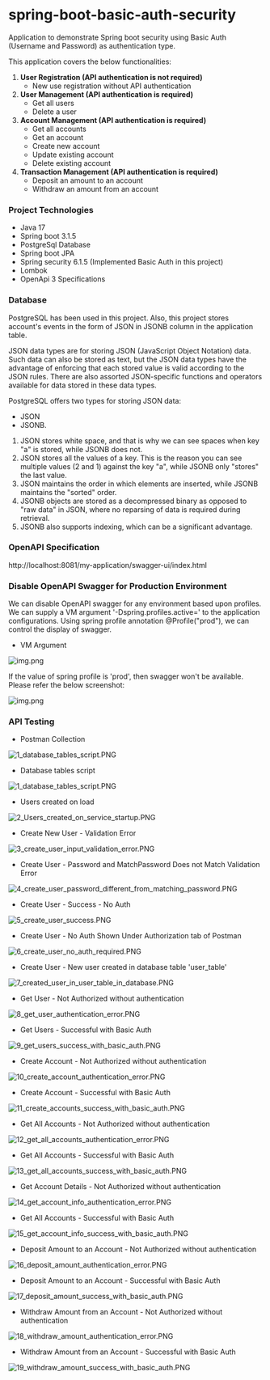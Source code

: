 # spring-boot-basic-auth-security
Application to demonstrate Spring boot security using Basic Auth (Username and Password) as authentication type. 

This application covers the below functionalities:

1. <b>User Registration (API authentication is not required)</b>
   - New use registration without API authentication
2. <b>User Management (API authentication is required)</b>
   - Get all users
   - Delete a user
3. <b>Account Management (API authentication is required)</b>
    - Get all accounts
    - Get an account
    - Create new account
    - Update existing account
    - Delete existing account
4. <b>Transaction Management (API authentication is required)</b>
    - Deposit an amount to an account
    - Withdraw an amount from an account

### Project Technologies

- Java 17
- Spring boot 3.1.5
- PostgreSql Database
- Spring boot JPA
- Spring security 6.1.5 (Implemented Basic Auth in this project)
- Lombok
- OpenApi 3 Specifications

### Database

PostgreSQL has been used in this project. Also, this project stores account's events in the form of JSON in JSONB column
in the application table.

JSON data types are for storing JSON (JavaScript Object Notation) data. Such data can also be stored as text, but the 
JSON data types have the advantage of enforcing that each stored value is valid according to the JSON rules. There are 
also assorted JSON-specific functions and operators available for data stored in these data types.

PostgreSQL offers two types for storing JSON data: 

- JSON 
- JSONB. 

1. JSON stores white space, and that is why we can see spaces when key "a" is stored, while JSONB does not.
2. JSON stores all the values of a key. This is the reason you can see multiple values (2 and 1) against the key "a", while JSONB only "stores" the last value.
3. JSON maintains the order in which elements are inserted, while JSONB maintains the "sorted" order.
4. JSONB objects are stored as a decompressed binary as opposed to "raw data" in JSON, where no reparsing of data is required during retrieval.
5. JSONB also supports indexing, which can be a significant advantage.

### OpenAPI Specification

http://localhost:8081/my-application/swagger-ui/index.html

### Disable OpenAPI Swagger for Production Environment

We can disable OpenAPI swagger for any environment based upon profiles. We can supply a VM argument 
'-Dspring.profiles.active=<environment name>' to the application configurations.
Using spring profile annotation @Profile("prod"), we can control the display of swagger.

- VM Argument

![img.png](screenshots/22_vm_argument_spring_active_profile.png)

If the value of spring profile is 'prod', then swagger won't be available. Please refer the below screenshot:

![img.png](screenshots/23_swagger_not_available.png)

### API Testing

- Postman Collection

![1_database_tables_script.PNG](screenshots%2F20_postman_collection.PNG)

- Database tables script

![1_database_tables_script.PNG](screenshots%2F1_database_tables_script.PNG)

- Users created on load

![2_Users_created_on_service_startup.PNG](screenshots%2F2_Users_created_on_service_startup.PNG)

- Create New User - Validation Error

![3_create_user_input_validation_error.PNG](screenshots%2F3_create_user_input_validation_error.PNG)

- Create User - Password and MatchPassword Does not Match Validation Error

![4_create_user_password_different_from_matching_password.PNG](screenshots%2F4_create_user_password_different_from_matching_password.PNG)

- Create User - Success - No Auth

![5_create_user_success.PNG](screenshots%2F5_create_user_success.PNG)

- Create User - No Auth Shown Under Authorization tab of Postman

![6_create_user_no_auth_required.PNG](screenshots%2F6_create_user_no_auth_required.PNG)

- Create User - New user created in database table 'user_table'

![7_created_user_in_user_table_in_database.PNG](screenshots%2F7_created_user_in_user_table_in_database.PNG)

- Get User - Not Authorized without authentication

![8_get_user_authentication_error.PNG](screenshots%2F8_get_user_authentication_error.PNG)

- Get Users - Successful with Basic Auth

![9_get_users_success_with_basic_auth.PNG](screenshots%2F9_get_users_success_with_basic_auth.PNG)

- Create Account - Not Authorized without authentication

![10_create_account_authentication_error.PNG](screenshots%2F10_create_account_authentication_error.PNG)

- Create Account - Successful with Basic Auth

![11_create_accounts_success_with_basic_auth.PNG](screenshots%2F11_create_accounts_success_with_basic_auth.PNG)

- Get All Accounts - Not Authorized without authentication

![12_get_all_accounts_authentication_error.PNG](screenshots%2F12_get_all_accounts_authentication_error.PNG)

- Get All Accounts - Successful with Basic Auth

![13_get_all_accounts_success_with_basic_auth.PNG](screenshots%2F13_get_all_accounts_success_with_basic_auth.PNG)

- Get Account Details - Not Authorized without authentication

![14_get_account_info_authentication_error.PNG](screenshots%2F14_get_account_info_authentication_error.PNG)

- Get All Accounts - Successful with Basic Auth

![15_get_account_info_success_with_basic_auth.PNG](screenshots%2F15_get_account_info_success_with_basic_auth.PNG)

- Deposit Amount to an Account - Not Authorized without authentication

![16_deposit_amount_authentication_error.PNG](screenshots%2F16_deposit_amount_authentication_error.PNG)

- Deposit Amount to an Account - Successful with Basic Auth

![17_deposit_amount_success_with_basic_auth.PNG](screenshots%2F17_deposit_amount_success_with_basic_auth.PNG)

- Withdraw Amount from an Account - Not Authorized without authentication

![18_withdraw_amount_authentication_error.PNG](screenshots%2F18_withdraw_amount_authentication_error.PNG)

- Withdraw Amount from an Account - Successful with Basic Auth

![19_withdraw_amount_success_with_basic_auth.PNG](screenshots%2F19_withdraw_amount_success_with_basic_auth.PNG)

